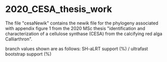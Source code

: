 # 2020_CESA_thesis_work

The file "cesaNewik" contains the newik file for the phylogeny associated with appendix figure 1 from the 2020 MSc thesis "identification and characterization of a cellulose synthase (CESA) from the calcifying red alga Calliarthron".

branch values shown are as follows:
SH-aLRT support (%) / ultrafast bootstrap support (%)
